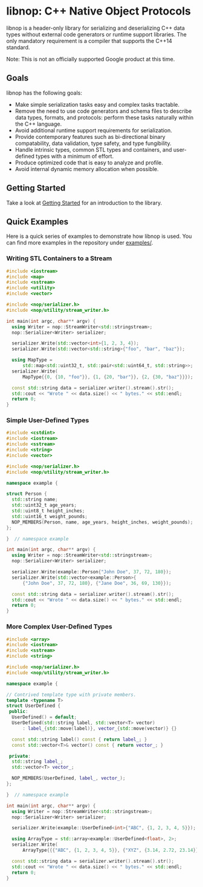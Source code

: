# libnop: C++ Native Object Protocols

libnop is a header-only library for serializing and deserializing C++ data
types without external code generators or runtime support libraries. The only
mandatory requirement is a compiler that supports the C++14 standard.

Note: This is not an officially supported Google product at this time.

## Goals

libnop has the following goals:

  * Make simple serialization tasks easy and complex tasks tractable.
  * Remove the need to use code generators and schema files to describe data
    types, formats, and protocols: perform these tasks naturally within the C++
    language.
  * Avoid additional runtime support requirements for serialization.
  * Provide contemporary features such as bi-directional binary compatability,
    data validation, type safety, and type fungibility.
  * Handle intrinsic types, common STL types and containers, and user-defined
    types with a minimum of effort.
  * Produce optimized code that is easy to analyze and profile.
  * Avoid internal dynamic memory allocation when possible.

## Getting Started

Take a look at [Getting Started](docs/getting-started.md) for an introduction to
the library.

## Quick Examples

Here is a quick series of examples to demonstrate how libnop is used. You can
find more examples in the repository under [examples/](examples/).

### Writing STL Containers to a Stream

```C++
#include <iostream>
#include <map>
#include <sstream>
#include <utility>
#include <vector>

#include <nop/serializer.h>
#include <nop/utility/stream_writer.h>

int main(int argc, char** argv) {
  using Writer = nop::StreamWriter<std::stringstream>;
  nop::Serializer<Writer> serializer;

  serializer.Write(std::vector<int>{1, 2, 3, 4});
  serializer.Write(std::vector<std::string>{"foo", "bar", "baz"});

  using MapType =
      std::map<std::uint32_t, std::pair<std::uint64_t, std::string>>;
  serializer.Write(
      MapType{{0, {10, "foo"}}, {1, {20, "bar"}}, {2, {30, "baz"}}});

  const std::string data = serializer.writer().stream().str();
  std::cout << "Wrote " << data.size() << " bytes." << std::endl;
  return 0;
}
```

### Simple User-Defined Types

```C++
#include <cstdint>
#include <iostream>
#include <sstream>
#include <string>
#include <vector>

#include <nop/serializer.h>
#include <nop/utility/stream_writer.h>

namespace example {

struct Person {
  std::string name;
  std::uint32_t age_years;
  std::uint8_t height_inches;
  std::uint16_t weight_pounds;
  NOP_MEMBERS(Person, name, age_years, height_inches, weight_pounds);
};

}  // namespace example

int main(int argc, char** argv) {
  using Writer = nop::StreamWriter<std::stringstream>;
  nop::Serializer<Writer> serializer;

  serializer.Write(example::Person{"John Doe", 37, 72, 180});
  serializer.Write(std::vector<example::Person>{
      {"John Doe", 37, 72, 180}, {"Jane Doe", 36, 69, 130}});

  const std::string data = serializer.writer().stream().str();
  std::cout << "Wrote " << data.size() << " bytes." << std::endl;
  return 0;
}
```

### More Complex User-Defined Types

```C++
#include <array>
#include <iostream>
#include <sstream>
#include <string>

#include <nop/serializer.h>
#include <nop/utility/stream_writer.h>

namespace example {

// Contrived template type with private members.
template <typename T>
struct UserDefined {
 public:
  UserDefined() = default;
  UserDefined(std::string label, std::vector<T> vector)
      : label_{std::move(label)}, vector_{std::move(vector)} {}

  const std::string label() const { return label_; }
  const std::vector<T>& vector() const { return vector_; }

 private:
  std::string label_;
  std::vector<T> vector_;

  NOP_MEMBERS(UserDefined, label_, vector_);
};

}  // namespace example

int main(int argc, char** argv) {
  using Writer = nop::StreamWriter<std::stringstream>;
  nop::Serializer<Writer> serializer;

  serializer.Write(example::UserDefined<int>{"ABC", {1, 2, 3, 4, 5}});

  using ArrayType = std::array<example::UserDefined<float>, 2>;
  serializer.Write(
      ArrayType{{{"ABC", {1, 2, 3, 4, 5}}, {"XYZ", {3.14, 2.72, 23.14}}}});

  const std::string data = serializer.writer().stream().str();
  std::cout << "Wrote " << data.size() << " bytes." << std::endl;
  return 0;
}
```
